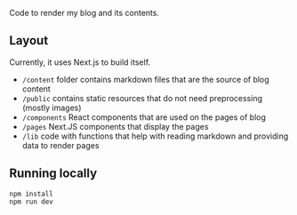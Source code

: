 Code to render my blog and its contents.

## Layout

Currently, it uses Next.js to build itself.

- `/content` folder contains markdown files that are the source of blog content
- `/public` contains static resources that do not need preprocessing (mostly images)
- `/components` React components that are used on the pages of blog
- `/pages` Next.JS components that display the pages
- `/lib` code with functions that help with reading markdown and providing data to render pages

## Running locally

```
npm install
npm run dev
```

